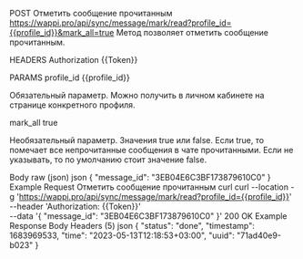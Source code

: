POST
Отметить сообщение прочитанным
https://wappi.pro/api/sync/message/mark/read?profile_id={{profile_id}}&mark_all=true
Метод позволяет отметить сообщение прочитанным.

HEADERS
Authorization
{{Token}}

PARAMS
profile_id
{{profile_id}}

Обязательный параметр. Можно получить в личном кабинете на странице конкретного профиля.

mark_all
true

Необязательный параметр. Значения true или false. Если true, то помечает все непрочитанные сообщения в чате прочитанными. Если не указывать, то по умолчанию стоит значение false.

Body
raw (json)
json
{
    "message_id": "3EB04E6C3BF173879610C0"
}
Example Request
Отметить сообщение прочитанным
curl
curl --location -g 'https://wappi.pro/api/sync/message/mark/read?profile_id={{profile_id}}' \
--header 'Authorization: {{Token}}' \
--data '{
    "message_id": "3EB04E6C3BF173879610C0"
}'
200 OK
Example Response
Body
Headers (5)
json
{
  "status": "done",
  "timestamp": 1683969533,
  "time": "2023-05-13T12:18:53+03:00",
  "uuid": "71ad40e9-b023"
}